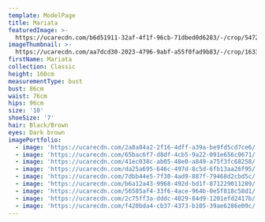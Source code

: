```yaml
---
template: ModelPage
title: Mariata
featuredImage: >-
  https://ucarecdn.com/b6d51911-32af-4f1f-96cb-71dbed0d6283/-/crop/5472x3084/0,248/-/preview/
imageThumbnail: >-
  https://ucarecdn.com/aa7dcd30-2023-4796-9abf-a55f0fad9b83/-/crop/1633x2208/0,0/-/preview/
firstName: Mariata
collection: Classic
height: 160cm
measurementType: bust
bust: 86cm
waist: 76cm
hips: 96cm
size: '10'
shoeSize: '7'
hair: Black/Brown
eyes: Dark brown
imagePortfolio:
  - image: 'https://ucarecdn.com/2a8a84a2-2f16-4dff-a39a-be9fd5cd7ce6/'
  - image: 'https://ucarecdn.com/65bac6f7-d8df-4cb5-9a22-091e656c0671/'
  - image: 'https://ucarecdn.com/41ec038c-ab05-48e0-a849-a75f3fc68258/'
  - image: 'https://ucarecdn.com/da25a695-646c-497d-8c5d-6fb13aa26f95/'
  - image: 'https://ucarecdn.com/7dbb44e5-7f30-4ad9-887f-79468d2cbd5c/'
  - image: 'https://ucarecdn.com/b6a12a43-9968-492d-bd1f-871229011289/'
  - image: 'https://ucarecdn.com/56585af4-33f6-4ace-964b-0e5f818c58d1/'
  - image: 'https://ucarecdn.com/2c75ff3a-dddc-4829-84d9-1201efd2417b/'
  - image: 'https://ucarecdn.com/f420bda4-cb37-4373-b105-39ae6286e09c/'
---
```


